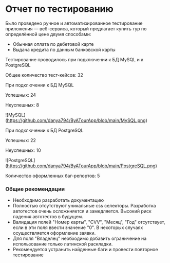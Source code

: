 # Отчет по тестированию

Было проведено ручное и автоматизированное тестирование приложения — веб-сервиса, который предлагает купить тур по определённой цене двумя способами:

- Обычная оплата по дебетовой карте
- Выдача кредита по данным банковской карты

Тестирование проводилось при подключении к БД MySQL и к PostgreSQL

Общее количество тест-кейсов: 32

При подключении к БД MySQL

Успешных: 24 

Неуспешных: 8

![MySQL] (https://github.com/danya794/ByATourApp/blob/main/MySQL.png)

При подключении к БД PostgreSQL 

Успешных: 22

Неуспешных: 10

![PostgreSQL] (https://github.com/danya794/ByATourApp/blob/main/PostgreSQL.png)

Количество оформленных баг-репортов: 5

### Общие рекомендации
- Необходимо разработать документацию
- Полностью отсутствуют уникальные css селекторы. Разработка автотестов очень осложнняется и замедляется. Высокий риск падения автотестов в будущем.
- Валидация полей "Номер карты", "CVV", "Месяц", "Год" отсутствует, если в эти поля ввести значение "0". В некоторых случаях осуществляется оформление заявки.
- Для поля "Владелец" необходимо добавить ограничение на использование только латинской раскладки.
- Рекомендуется устранить найденные баги и провести повторное тестирование